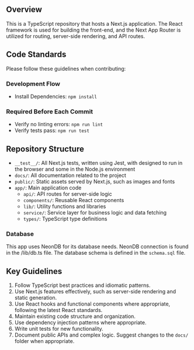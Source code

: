 ## Overview

This is a TypeScript repository that hosts a Next.js application. The React framework is used for building the front-end, and the Next App Router is utilized for routing, server-side rendering, and API routes.

## Code Standards

Please follow these guidelines when contributing:

### Development Flow
- Install Dependencies: `npm install`

### Required Before Each Commit
- Verify no linting errors: `npm run lint`
- Verify tests pass: `npm run test`

## Repository Structure
- `__test__/`: All Next.js tests, written using Jest, with designed to run in the browser and some in the Node.js environment
- `docs/`: All documentation related to the project
- `public/`: Static assets served by Next.js, such as images and fonts
- `app/`: Main application code
  - `api/`: API routes for server-side logic
  - `components/`: Reusable React components
  - `lib/`: Utility functions and libraries
  - `service/`: Service layer for business logic and data fetching
  - `types/`: TypeScript type definitions

### Database
This app uses NeonDB for its database needs. NeonDB connection is found in the /lib/db.ts file.
The database schema is defined in the `schema.sql` file.

## Key Guidelines
1. Follow TypeScript best practices and idiomatic patterns.
2. Use Next.js features effectively, such as server-side rendering and static generation.
3. Use React hooks and functional components where appropriate, following the latest React standards.
3. Maintain existing code structure and organization.
4. Use dependency injection patterns where appropriate.
5. Write unit tests for new functionality.
6. Document public APIs and complex logic. Suggest changes to the `docs/` folder when appropriate.
